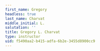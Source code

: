```yaml
---
first_name: Gregory
headless: true
last_name: Charvat
middle_initial: L.
salutation: ''
title: Gregory L. Charvat
type: instructor
uid: f5490aa2-b415-adfa-6b2e-3455d8900cc9
---
```

